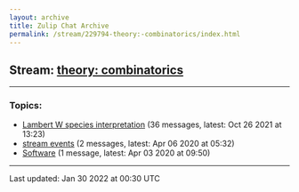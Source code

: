 ```yaml
---
layout: archive
title: Zulip Chat Archive
permalink: /stream/229794-theory:-combinatorics/index.html
---
```


## Stream: [theory: combinatorics](https://mattecapu.github.io/ct-zulip-archive/stream/229794-theory:-combinatorics/index.html)
---

### Topics:

* [Lambert W species interpretation](topic/Lambert.20W.20species.20interpretation.html) (36 messages, latest: Oct 26 2021 at 13:23)
* [stream events](topic/stream.20events.html) (2 messages, latest: Apr 06 2020 at 05:32)
* [Software](topic/Software.html) (1 message, latest: Apr 03 2020 at 09:50)

<hr><p>Last updated: Jan 30 2022 at 00:30 UTC</p>